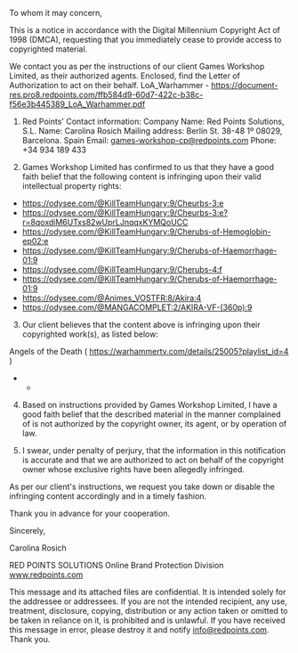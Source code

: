 To whom it may concern,

This is a notice in accordance with the Digital Millennium Copyright Act of 1998 (DMCA), requesting that you immediately cease to provide access to copyrighted material.

We contact you as per the instructions of our client Games Workshop Limited, as their authorized agents. Enclosed, find the Letter of Authorization to act on their behalf. LoA_Warhammer - https://document-res.pro8.redpoints.com/ffb584d9-60d7-422c-b38c-f56e3b445389_LoA_Warhammer.pdf


1) Red Points' Contact information:
Company Name: Red Points Solutions, S.L.
Name: Carolina Rosich
Mailing address: Berlín St. 38-48 1º 08029, Barcelona. Spain
Email: games-workshop-cp@redpoints.com
Phone: +34 934 189 433

2) Games Workshop Limited has confirmed to us that they have a good faith belief that the following content is infringing upon their valid intellectual property rights:

- https://odysee.com/@KillTeamHungary:9/Cheurbs-3:e
- https://odysee.com/@KillTeamHungary:9/Cheurbs-3:e?r=8qoxdiM6UTxs82wUprLJnqqxKYMQoUCC
- https://odysee.com/@KillTeamHungary:9/Cherubs-of-Hemoglobin-ep02:e
- https://odysee.com/@KillTeamHungary:9/Cherubs-of-Haemorrhage-01:9
- https://odysee.com/@KillTeamHungary:9/Cherubs-4:f
- https://odysee.com/@KillTeamHungary:9/Cherubs-of-Haemorrhage-01:9
- https://odysee.com/@Animes_VOSTFR:8/Akira:4
- https://odysee.com/@MANGACOMPLET:2/AKIRA-VF-(360p):9

3) Our client believes that the content above is infringing upon their copyrighted work(s), as listed below:

Angels of the Death ( https://warhammertv.com/details/25005?playlist_id=4 )
- -

4) Based on instructions provided by Games Workshop Limited, I have a good faith belief that the described material in the manner complained of is not authorized by the copyright owner, its agent, or by operation of law.

5) I swear, under penalty of perjury, that the information in this notification is accurate and that we are authorized to act on behalf of the copyright owner whose exclusive rights have been allegedly infringed.

As per our client's instructions, we request you take down or disable the infringing content accordingly and in a timely fashion.

Thank you in advance for your cooperation.

Sincerely,

Carolina Rosich

RED POINTS SOLUTIONS
Online Brand Protection Division
<personal information redacted>www.redpoints.com

This message and its attached files are confidential. It is intended solely for the addressee or addressees. If you are not the intended recipient, any use, treatment, disclosure, copying, distribution or any action taken or omitted to be taken in reliance on it, is prohibited and is unlawful. If you have received this message in error, please destroy it and notify info@redpoints.com. Thank you.
